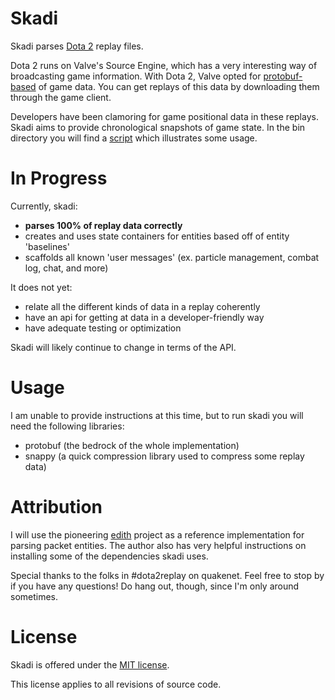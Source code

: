 Skadi
=====

Skadi parses [Dota 2](http://www.dota2.com) replay files.

Dota 2 runs on Valve's Source Engine, which has a very interesting way of broadcasting game information. With Dota 2, Valve opted for [protobuf-based](http://code.google.com/p/protobuf/) of game data. You can get replays of this data by downloading them through the game client.

Developers have been clamoring for game positional data in these replays. Skadi aims to provide chronological snapshots of game state. In the bin directory you will find a [script](https://github.com/onethirtyfive/skadi/blob/master/bin/skadi) which illustrates some usage.

In Progress
===========

Currently, skadi:

* **parses 100% of replay data correctly**
* creates and uses state containers for entities based off of entity 'baselines'
* scaffolds all known 'user messages' (ex. particle management, combat log, chat, and more)

It does not yet:

* relate all the different kinds of data in a replay coherently
* have an api for getting at data in a developer-friendly way
* have adequate testing or optimization

Skadi will likely continue to change in terms of the API.

Usage
=====

I am unable to provide instructions at this time, but to run skadi you will need the following libraries:

* protobuf (the bedrock of the whole implementation)
* snappy (a quick compression library used to compress some replay data)

Attribution
===========

I will use the pioneering [edith](https://github.com/dschleck/edith) project as a reference implementation for parsing packet entities. The author also has very helpful instructions on installing some of the dependencies skadi uses.

Special thanks to the folks in #dota2replay on quakenet. Feel free to stop by if you have any questions! Do hang out, though, since I'm only around sometimes.

License
=======

Skadi is offered under the [MIT license](https://github.com/onethirtyfive/skadi/blob/master/LICENSE).

This license applies to all revisions of source code.